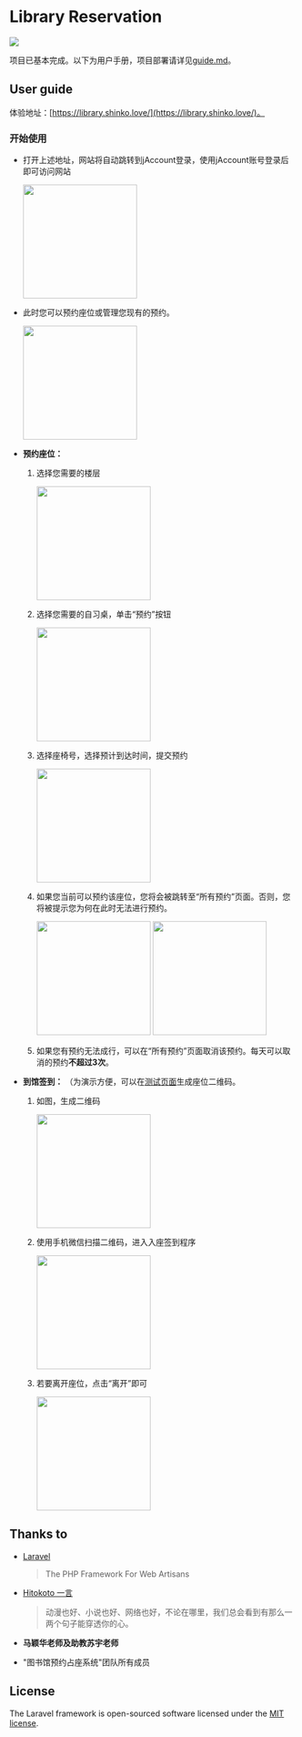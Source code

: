 # Library Reservation
![](https://api.travis-ci.org/SE407-2017/FinalProject-library-seats-reservation.svg?branch=master)

项目已基本完成。以下为用户手册，项目部署请详见[guide.md](guide.md)。
## User guide
体验地址：[https://library.shinko.love/](https://library.shinko.love/)。

### 开始使用
* 打开上述地址，网站将自动跳转到jAccount登录，使用jAccount账号登录后即可访问网站

    <img src="https://user-images.githubusercontent.com/7235968/33252194-99025d32-d377-11e7-8c60-751756ab77c2.png" height="200" />

* 此时您可以预约座位或管理您现有的预约。

    <img src="https://user-images.githubusercontent.com/7235968/33252228-c351b6b4-d377-11e7-9f2f-2fc0a3ce04f6.png" height="200" />

* **预约座位：**
    1. 选择您需要的楼层
    
        <img src="https://user-images.githubusercontent.com/7235968/33252289-24ccf548-d378-11e7-88f1-87c2ecbe016f.png" height="200" />
    
    2. 选择您需要的自习桌，单击“预约”按钮
        
        <img src="https://user-images.githubusercontent.com/7235968/33252313-690e77f4-d378-11e7-8d38-17c3c50d51fb.png" height="200" />
    
    3. 选择座椅号，选择预计到达时间，提交预约
    
        <img src="https://user-images.githubusercontent.com/7235968/33252360-ad7b1aa0-d378-11e7-844d-62a045bb811e.png" height="200" />

    4. 如果您当前可以预约该座位，您将会被跳转至“所有预约”页面。否则，您将被提示您为何在此时无法进行预约。
    
        <img src="https://user-images.githubusercontent.com/7235968/33252880-b04cc7d0-d37b-11e7-8b42-2d315e0c81b8.png" height="200" />
    
        <img src="https://user-images.githubusercontent.com/7235968/33252901-ceae822c-d37b-11e7-8a13-e4046740fa86.png" height="200" />

    5. 如果您有预约无法成行，可以在“所有预约”页面取消该预约。每天可以取消的预约**不超过3次**。

* **到馆签到：**
    （为演示方便，可以在[测试页面](https://library.shinko.love/test/qr/)生成座位二维码。
    1. 如图，生成二维码
    
        <img src="https://user-images.githubusercontent.com/7235968/33253006-5dee7852-d37c-11e7-903c-f54a39a3970e.png" height="200" />

    2. 使用手机微信扫描二维码，进入入座签到程序
    
        <img src="https://user-images.githubusercontent.com/7235968/33253077-c2b59c3e-d37c-11e7-86ef-b7fefacf5562.png" height="200" />

    3. 若要离开座位，点击“离开”即可
    
        <img src="https://user-images.githubusercontent.com/7235968/33253126-ea012b64-d37c-11e7-9894-31f81847a005.png" height="200" />


## Thanks to
* [Laravel](https://laravel.com/)
    > The PHP Framework For Web Artisans

* [Hitokoto 一言](http://hitokoto.cn)
    > 动漫也好、小说也好、网络也好，不论在哪里，我们总会看到有那么一两个句子能穿透你的心。

* **马颖华老师及助教苏宇老师**

* "图书馆预约占座系统"团队所有成员
## License

The Laravel framework is open-sourced software licensed under the [MIT license](http://opensource.org/licenses/MIT).

